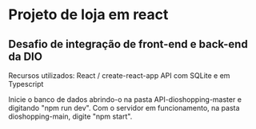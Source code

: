 # Projeto de loja em react
## Desafio de integração de front-end e back-end da DIO

Recursos utilizados: React / create-react-app
API com SQLite e em Typescript

Inicie o banco de dados abrindo-o na pasta API-dioshopping-master e digitando "npm run dev".
Com o servidor em funcionamento, na pasta dioshopping-main, digite "npm start".